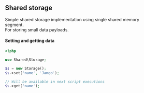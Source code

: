 ## Shared storage

Simple shared storage implementation using single shared memory segment.  
For storing small data payloads.

#### Setting and getting data 

```php
<?php

use Shared\Storage;

$s = new Storage();
$s->set('name', 'Jango');

// Will be available in next script executions
$s->get('name');
```

